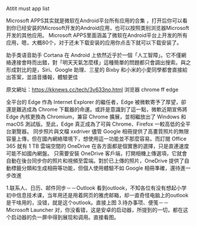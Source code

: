 Atitit must app list


Microsoft APPS其实就是微软在Android平台所有应用的合集
，打开后你可以看到你已经安装的Microsoft开发的Android应用，也可以按照类别浏览器Microsoft开发的其他应用。
Microsoft APPS里面涵盖了微软在Android平台上开发的所有应用，嗯，大概80个，对于还未下载安装的应用你点击下就可以下载安装了。


助手类语音助手
Cortana 在 Android 上依然近乎於一個「人工智障」。它不僅網絡連接會時而出錯，對「明天天氣怎麼樣」這種簡單的問題都只會調出搜索。與之形成對比的是，Siri、Google 助理、三星的 Bixby 和小米的小愛同學都會直接給出答案，並語音播報，體驗更佳

原文網址：https://kknews.cc/tech/3v633no.html
浏览器 chrome ff edge

全平台的 Edge
作為 Internet Explorer 的繼任者，Edge 被微軟寄予了厚望，卻還是難逃成為 Chrome 下載器的命運。或許是意識到了這一點，微軟近期宣佈將 Edge 內核更換為 Chromium，兼容 Chrome 擴展，並相繼放出了 Windows 和 macOS 測試版。至此，Edge 真正成為了可與 Chrome、Firefox 一較高低的全平台瀏覽器。
同步照片與文檔 xxdriver
儘管 Google 相冊提供了高畫質照片的無限容量上傳，但在國內網絡環境下，想使用這一功能並不那麼容易。而訂閱 Office 365 就有 1 TB 雲端空間的 OneDrive 在各方面都是個實惠的選擇，只是直連速度可能不如國內網盤。
只需要安裝 OneDrive 客戶端，打開相機上傳選項，它就會自動在後台同步你的照片和視頻至雲端。對於已上傳的照片，OneDrive 提供了自動標籤分類和生成相冊等功能，但個人使用體驗不如 Google 相冊準確，還待進一步改進


1.联系人、日历、邮件同步－－Outlook
看到outlook，不知各位有没有想起小学初中信息技术课，当年用还是用着网页的雅虎邮箱，却一直奇怪电脑上的outlook是干啥用的，没错，就是这个outlook。直接上图
3.待办事项、便笺－－Microsoft Launcher
对，你没看错，这是安卓的启动器，所提到的一切，都在这个启动器的负一屏中得到展现和调用。直接看图。

